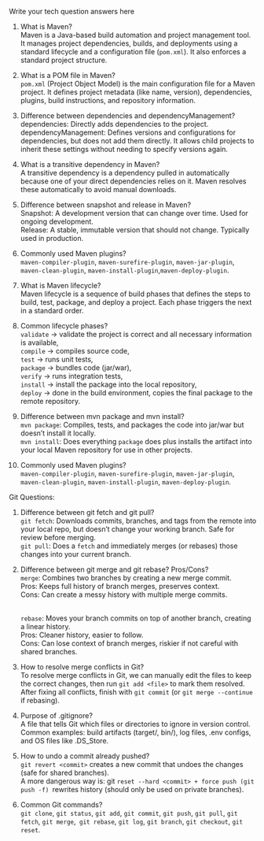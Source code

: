 Write your tech question answers here
1. What is Maven?
   <br /> Maven is a Java-based build automation and project management tool. It manages project dependencies, builds, and deployments using a standard lifecycle and a configuration file (`pom.xml`). It also enforces a standard project structure.

2. What is a POM file in Maven?
   <br /> `pom.xml` (Project Object Model) is the main configuration file for a Maven project. It defines project metadata (like name, version), dependencies, plugins, build instructions, and repository information.

3. Difference between dependencies and dependencyManagement?
   <br /> dependencies: Directly adds dependencies to the project.
   <br /> dependencyManagement: Defines versions and configurations for dependencies, but does not add them directly. It allows child projects to inherit these settings without needing to specify versions again.

5. What is a transitive dependency in Maven?
   <br /> A transitive dependency is a dependency pulled in automatically because one of your direct dependencies relies on it. Maven resolves these automatically to avoid manual downloads.

5. Difference between snapshot and release in Maven?
   <br /> Snapshot: A development version that can change over time. Used for ongoing development.
   <br /> Release: A stable, immutable version that should not change. Typically used in production.

6. Commonly used Maven plugins?
   <br />`maven-compiler-plugin`, `maven-surefire-plugin`, `maven-jar-plugin`, `maven-clean-plugin`, `maven-install-plugin`,`maven-deploy-plugin`.

7. What is Maven lifecycle?
   <br />Maven lifecycle is a sequence of build phases that defines the steps to build, test, package, and deploy a project. Each phase triggers the next in a standard order.

8. Common lifecycle phases?
   <br />`validate` → validate the project is correct and all necessary information is available,
   <br />`compile` → compiles source code,
   <br />`test` → runs unit tests,
   <br />`package` → bundles code (jar/war),
   <br />`verify` → runs integration tests,
   <br />`install` → install the package into the local repository,
   <br />`deploy` → done in the build environment, copies the final package to the remote repository.

9. Difference between mvn package and mvn install?
   <br />`mvn package`: Compiles, tests, and packages the code into jar/war but doesn’t install it locally.
   <br />`mvn install`: Does everything `package` does plus installs the artifact into your local Maven repository for use in other projects.

10. Commonly used Maven plugins?
    <br />`maven-compiler-plugin`, `maven-surefire-plugin`, `maven-jar-plugin`, `maven-clean-plugin`, `maven-install-plugin`, `maven-deploy-plugin`.

Git Questions:
1. Difference between git fetch and git pull?
   <br />`git fetch`: Downloads commits, branches, and tags from the remote into your local repo, but doesn’t change your working branch. Safe for review before merging.
   <br />`git pull`: Does a `fetch` and immediately merges (or rebases) those changes into your current branch.

2. Difference between git merge and git rebase? Pros/Cons?
   <br />`merge`: Combines two branches by creating a new merge commit.
   <br />Pros: Keeps full history of branch merges, preserves context.
   <br />Cons: Can create a messy history with multiple merge commits.

   <br />`rebase`: Moves your branch commits on top of another branch, creating a linear history.
   <br />Pros: Cleaner history, easier to follow.
   <br />Cons: Can lose context of branch merges, riskier if not careful with shared branches.

3. How to resolve merge conflicts in Git?
   <br />To resolve merge conflicts in Git, we can manually edit the files to keep the correct changes, then run `git add <file>` to mark them resolved.
   <br />After fixing all conflicts, finish with `git commit` (or `git merge --continue` if rebasing).

4. Purpose of .gitignore?
   <br />A file that tells Git which files or directories to ignore in version control. Common examples: build artifacts (target/, bin/), log files, .env configs, and OS files like .DS_Store.
5. How to undo a commit already pushed?
   <br />`git revert <commit>` creates a new commit that undoes the changes (safe for shared branches).
   <br />A more dangerous way is: git `reset --hard <commit> + force push (git push -f) `rewrites history (should only be used on private branches). 
6. Common Git commands?
   <br />`git clone`, `git status`, `git add`, `git commit`, `git push`, `git pull`, `git fetch`, `git merge`,` git rebase`, `git log`, `git branch`, `git checkout`, `git reset`.


